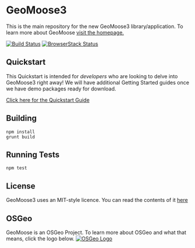 # GeoMoose3

This is the main repository for the new GeoMoose3 library/application. To learn more about GeoMoose [visit the homepage.](http://www.geomoose.org)

[![Build Status](https://api.travis-ci.org/geomoose/gm3.svg?branch=master)](https://travis-ci.org/geomoose/gm3)
[![BrowserStack Status](https://www.browserstack.com/automate/badge.svgMWMxZXdqRFR1N21rUUVGR1pTMFBMK05aNjBiWGFrY3JEMXZWakdCZ0ZLMD0tLXdrVnpJV1FlVjA5bkRNRWoyTzF1cVE9PQ==--9b6c66c4c5090287ff47ca1fb730d35494b1cdc3MWMxZXdqRFR1N21rUUVGR1pTMFBMK05aNjBiWGFrY3JEMXZWakdCZ0ZLMD0tLXdrVnpJV1FlVjA5bkRNRWoyTzF1cVE9PQ==--9b6c66c4c5090287ff47ca1fb730d35494b1cdc3)](https://www.browserstack.com/automate/public-build/MWMxZXdqRFR1N21rUUVGR1pTMFBMK05aNjBiWGFrY3JEMXZWakdCZ0ZLMD0tLXdrVnpJV1FlVjA5bkRNRWoyTzF1cVE9PQ==--9b6c66c4c5090287ff47ca1fb730d35494b1cdc3)


## Quickstart

This Quickstart is intended for *developers* who are looking to delve into GeoMoose3 right away! We will have additional Getting Started guides once we have demo packages ready for download.

[Click here for the Quickstart Guide](./docs/quickstart.md)



## Building

```
npm install
grunt build
```

## Running Tests

```
npm test
```

## License

GeoMoose3 uses an MIT-style licence. You can read the contents of it [here](./LICENSE)

## OSGeo
GeoMoose is an OSGeo Project. To learn more about OSGeo and what that means, click the logo below.
[![OSGeo Logo](https://wiki.osgeo.org/images/4/40/OSGeo_Logo_150by65_pixel.png)](http://www.osgeo.org/)
